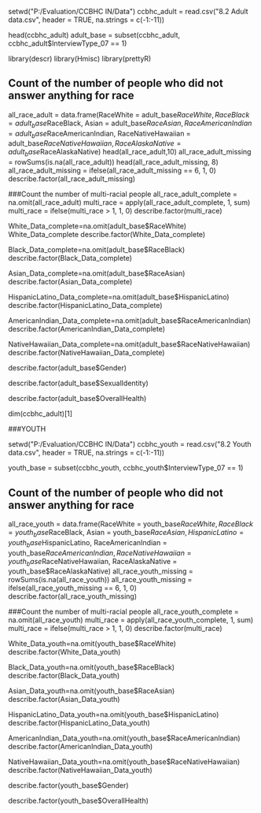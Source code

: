 setwd("P:/Evaluation/CCBHC IN/Data")
ccbhc_adult = read.csv("8.2 Adult data.csv", header = TRUE, na.strings = c(-1:-11))

head(ccbhc_adult)
adult_base = subset(ccbhc_adult, ccbhc_adult$InterviewType_07 == 1)

library(descr)
library(Hmisc)
library(prettyR)

## Count of the number of people who did not answer anything for race
all_race_adult = data.frame(RaceWhite = adult_base$RaceWhite, RaceBlack = adult_base$RaceBlack, Asian = adult_base$RaceAsian, RaceAmericanIndian = adult_base$RaceAmericanIndian, RaceNativeHawaiian = adult_base$RaceNativeHawaiian, RaceAlaskaNative = adult_base$RaceAlaskaNative)
head(all_race_adult,10)
all_race_adult_missing = rowSums(is.na(all_race_adult))
head(all_race_adult_missing, 8)
all_race_adult_missing = ifelse(all_race_adult_missing == 6, 1, 0)
describe.factor(all_race_adult_missing)


###Count the number of multi-racial people
all_race_adult_complete = na.omit(all_race_adult)
multi_race = apply(all_race_adult_complete, 1, sum)
multi_race = ifelse(multi_race > 1, 1, 0)
describe.factor(multi_race)


White_Data_complete=na.omit(adult_base$RaceWhite)
White_Data_complete
describe.factor(White_Data_complete)

Black_Data_complete=na.omit(adult_base$RaceBlack)
describe.factor(Black_Data_complete)

Asian_Data_complete=na.omit(adult_base$RaceAsian)
describe.factor(Asian_Data_complete)

HispanicLatino_Data_complete=na.omit(adult_base$HispanicLatino)
describe.factor(HispanicLatino_Data_complete)

AmericanIndian_Data_complete=na.omit(adult_base$RaceAmericanIndian)
describe.factor(AmericanIndian_Data_complete)

NativeHawaiian_Data_complete=na.omit(adult_base$RaceNativeHawaiian)
describe.factor(NativeHawaiian_Data_complete)

describe.factor(adult_base$Gender)

describe.factor(adult_base$SexualIdentity)

describe.factor(adult_base$OverallHealth)

dim(ccbhc_adult)[1]



###YOUTH

setwd("P:/Evaluation/CCBHC IN/Data")
ccbhc_youth = read.csv("8.2 Youth data.csv", header = TRUE, na.strings = c(-1:-11))

youth_base = subset(ccbhc_youth, ccbhc_youth$InterviewType_07 == 1)

## Count of the number of people who did not answer anything for race
all_race_youth = data.frame(RaceWhite = youth_base$RaceWhite, RaceBlack = youth_base$RaceBlack, Asian = youth_base$RaceAsian, HispanicLatino = youth_base$HispanicLatino, RaceAmericanIndian = youth_base$RaceAmericanIndian, RaceNativeHawaiian = youth_base$RaceNativeHawaiian, RaceAlaskaNative = youth_base$RaceAlaskaNative)
all_race_youth_missing = rowSums(is.na(all_race_youth))
all_race_youth_missing = ifelse(all_race_youth_missing == 6, 1, 0)
describe.factor(all_race_youth_missing)

###Count the number of multi-racial people
all_race_youth_complete = na.omit(all_race_youth)
multi_race = apply(all_race_youth_complete, 1, sum)
multi_race = ifelse(multi_race > 1, 1, 0)
describe.factor(multi_race)



White_Data_youth=na.omit(youth_base$RaceWhite)
describe.factor(White_Data_youth)

Black_Data_youth=na.omit(youth_base$RaceBlack)
describe.factor(Black_Data_youth)

Asian_Data_youth=na.omit(youth_base$RaceAsian)
describe.factor(Asian_Data_youth)

HispanicLatino_Data_youth=na.omit(youth_base$HispanicLatino)
describe.factor(HispanicLatino_Data_youth)

AmericanIndian_Data_youth=na.omit(youth_base$RaceAmericanIndian)
describe.factor(AmericanIndian_Data_youth)

NativeHawaiian_Data_youth=na.omit(youth_base$RaceNativeHawaiian)
describe.factor(NativeHawaiian_Data_youth)

describe.factor(youth_base$Gender)

describe.factor(youth_base$OverallHealth)
